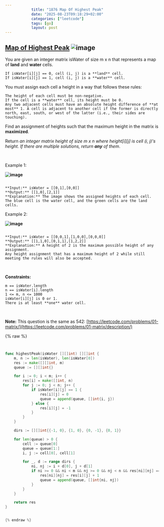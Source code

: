 ```yaml
---
            title: "1876 Map Of Highest Peak"
            date: "2025-08-23T09:18:29+02:00"
            categories: ["leetcode"]
            tags: [go]
            layout: post
---
```

            
## [Map of Highest Peak](https://leetcode.com/problems/map-of-highest-peak) ![image](https://img.shields.io/badge/Difficulty-Medium-orange)

You are given an integer matrix isWater of size m x n that represents a map of **land** and **water** cells.

	If isWater[i][j] == 0, cell (i, j) is a **land** cell.
	If isWater[i][j] == 1, cell (i, j) is a **water** cell.

You must assign each cell a height in a way that follows these rules:

	The height of each cell must be non-negative.
	If the cell is a **water** cell, its height must be 0.
	Any two adjacent cells must have an absolute height difference of **at most** 1. A cell is adjacent to another cell if the former is directly north, east, south, or west of the latter (i.e., their sides are touching).

Find an assignment of heights such that the maximum height in the matrix is **maximized**.

Return *an integer matrix *height* of size *m x n* where *height[i][j]* is cell *(i, j)*'s height. If there are multiple solutions, return **any** of them*.

 

Example 1:

**![image](https://assets.leetcode.com/uploads/2021/01/10/screenshot-2021-01-11-at-82045-am.png)**

```

**Input:** isWater = [[0,1],[0,0]]
**Output:** [[1,0],[2,1]]
**Explanation:** The image shows the assigned heights of each cell.
The blue cell is the water cell, and the green cells are the land cells.

```

Example 2:

**![image](https://assets.leetcode.com/uploads/2021/01/10/screenshot-2021-01-11-at-82050-am.png)**

```

**Input:** isWater = [[0,0,1],[1,0,0],[0,0,0]]
**Output:** [[1,1,0],[0,1,1],[1,2,2]]
**Explanation:** A height of 2 is the maximum possible height of any assignment.
Any height assignment that has a maximum height of 2 while still meeting the rules will also be accepted.

```

 

**Constraints:**

	m == isWater.length
	n == isWater[i].length
	1 <= m, n <= 1000
	isWater[i][j] is 0 or 1.
	There is at least **one** water cell.

 

**Note:** This question is the same as 542: [https://leetcode.com/problems/01-matrix/](https://leetcode.com/problems/01-matrix/description/)

{% raw %}


```go


func highestPeak(isWater [][]int) [][]int {
    m, n := len(isWater), len(isWater[0])
    res := make([][]int, m)
    queue := [][]int{}

    for i := 0; i < m; i++ {
        res[i] = make([]int, n)
        for j := 0; j < n; j++ {
            if isWater[i][j] == 1 {
                res[i][j] = 0
                queue = append(queue, []int{i, j})
            } else {
                res[i][j] = -1
            }
        }
    }

    dirs := [][]int{{-1, 0}, {1, 0}, {0, -1}, {0, 1}}

    for len(queue) > 0 {
        cell := queue[0]
        queue = queue[1:]
        i, j := cell[0], cell[1]

        for _, d := range dirs {
            ni, nj := i + d[0], j + d[1]
            if ni >= 0 && ni < m && nj >= 0 && nj < n && res[ni][nj] == -1 {
                res[ni][nj] = res[i][j] + 1
                queue = append(queue, []int{ni, nj})
            }
        }
    }

    return res
}


{% endraw %}
```
